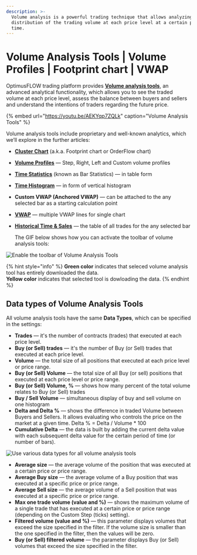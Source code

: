 ```yaml
---
description: >-
  Volume analysis is a powerful trading technique that allows analyzing the
  distribution of the trading volume at each price level at a certain period of
  time.
---
```


# Volume Analysis Tools \| Volume Profiles \| Footprint chart \| VWAP

OptimusFLOW trading platform provides [**Volume analysis tools**](https://www.OptimusFLOW.com/volumeanalysistools), an advanced analytical functionality, which allows you to see the traded volume at each price level, assess the balance between buyers and sellers and understand the intentions of traders regarding the future price.

{% embed url="https://youtu.be/AEKYqp7ZQLk" caption="Volume Analysis Tools" %}

Volume analysis tools include proprietary and well-known analytics, which we’ll explore in the further articles:

* [**Cluster Chart**](https://help.optimusflow.qtower.app/analytics-panels/chart/volume-analysis-tools/cluster-chart) \(a.k.a. Footprint chart or OrderFlow chart\)
* [**Volume Profiles**](https://help.optimusflow.qtower.app/analytics-panels/chart/volume-analysis-tools/volume-profiles) — Step, Right, Left and Custom volume profiles
* [**Time Statistics**](https://help.optimusflow.qtower.app/analytics-panels/chart/volume-analysis-tools/time-statistics) \(known as Bar Statistics\) — in table form
* [**Time Histogram**](https://help.optimusflow.qtower.app/analytics-panels/chart/volume-analysis-tools/time-histogram) — in form of vertical histogram
* **Custom VWAP \(Anchored VWAP\)** — can be attached to the any selected bar as a starting calculation point
* [**VWAP**](../vwap.md) — multiple VWAP lines for single chart
* [**Historical Time & Sales**](https://help.optimusflow.qtower.app/analytics-panels/chart/volume-analysis-tools/historical-time-and-sales) — the table of all trades for the any selected bar

  The GIF below shows how you can activate the toolbar of volume analysis tools:

![Enable the toolbar of Volume Analysis Tools ](../../../.gitbook/assets/volume-analysis-tools.gif)

{% hint style="info" %}
**Green color** indicates that seleced volume analysis tool has entirely downloaded the data.  
**Yellow color** indicates that selected tool is dowloading the data.
{% endhint %}

## Data types of Volume Analysis Tools

All volume analysis tools have the same **Data Types**, which can be specified in the settings:

* **Trades** — it's the number of contracts \(trades\) that executed at each price level.
* **Buy \(or Sell\) trades** — it's the number of Buy \(or Sell\) trades that executed at each price level.
* **Volume** — the total size of all positions that executed at each price level or price range.
* **Buy \(or Sell\) Volume** — the total size of all Buy \(or sell\) positions that executed at each price level or price range.
* **Buy \(or Sell\) Volume, %** — shows how many percent of the total volume relates to Buy \(or Sell\) trades
* **Buy / Sell Volume** — simultaneous display of buy and sell volume on one histogram
* **Delta and Delta %** — shows the difference in traded Volume between Buyers and Sellers. It allows evaluating who controls the price on the market at a given time.  Delta % = Delta / Volume \* 100
* **Cumulative Delta** — the data is built by adding the current delta value with each subsequent delta value for the certain period of time \(or number of bars\). 

![Use various data types for all volume analysis tools](../../../.gitbook/assets/volume-profiles-data-types.png)

* **Average size** — the average volume of the position that was executed at a certain price or price range.
* **Average Buy size** — the average volume of a Buy position that was executed at a specific price or price range.
* **Average Sell size** — the average volume of a Sell position that was executed at a specific price or price range.
* **Max one trade volume \(value and %\)** — shows the maximum volume of a single trade that has executed at a certain price or price range \(depending on the Custom Step \(ticks\) setting\).
* **Filtered volume \(value and %\)** — this parameter displays volumes that exceed the size specified in the filter. If the volume size is smaller than the one specified in the filter, then the values will be zero.
* **Buy \(or Sell\) filtered volume** — the parameter displays Buy \(or Sell\) volumes that exceed the size specified in the filter.

